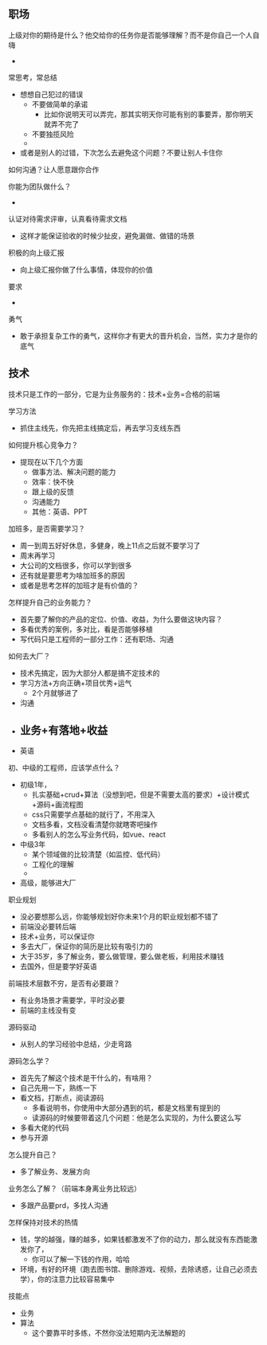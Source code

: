 

## 职场

上级对你的期待是什么？他交给你的任务你是否能够理解？而不是你自己一个人自嗨

- 

常思考，常总结

- 想想自己犯过的错误
  - 不要做简单的承诺
    - 比如你说明天可以弄完，那其实明天你可能有别的事要弄，那你明天就弄不完了
  - 不要独揽风险
  - 
- 或者是别人的过错，下次怎么去避免这个问题？不要让别人卡住你

如何沟通？让人愿意跟你合作

你能为团队做什么？

- 

认证对待需求评审，认真看待需求文档

- 这样才能保证验收的时候少扯皮，避免漏做、做错的场景

积极的向上级汇报

- 向上级汇报你做了什么事情，体现你的价值

要求

- 

勇气

- 敢于承担复杂工作的勇气，这样你才有更大的晋升机会，当然，实力才是你的底气



## 技术

技术只是工作的一部分，它是为业务服务的：技术+业务=合格的前端

学习方法

- 抓住主线先，你先把主线搞定后，再去学习支线东西

如何提升核心竞争力？

- 提现在以下几个方面
  - 做事方法、解决问题的能力
  - 效率：快不快
  - 跟上级的反馈
  - 沟通能力
  - 其他：英语、PPT

加班多，是否需要学习？

- 周一到周五好好休息，多健身，晚上11点之后就不要学习了
- 周末再学习
- 大公司的文档很多，你可以学到很多
- 还有就是要思考为啥加班多的原因
- 或者是思考怎样的加班才是有价值的？

怎样提升自己的业务能力？

- 首先要了解你的产品的定位、价值、收益，为什么要做这块内容？
- 多看优秀的案例，多对比，看是否能够移植
- 写代码只是工程师的一部分工作：还有职场、沟通

如何去大厂？

- 技术先搞定，因为大部分人都是搞不定技术的
- 学习方法+方向正确+项目优秀+运气
  - 2个月就够进了
- 沟通
- 业务+有落地+收益
  - 
- 英语

初、中级的工程师，应该学点什么？

- 初级1年，
  - 扎实基础+crud+算法（没想到吧，但是不需要太高的要求）+设计模式+源码+画流程图
  - css只需要学点基础的就行了，不用深入
  - 文档多看，文档没看清楚你就瞎寄吧操作
  - 多看别人的怎么写业务代码，如vue、react
- 中级3年
  - 某个领域做的比较清楚（如监控、低代码）
  - 工程化的理解
  - 
- 高级，能够进大厂

职业规划

- 没必要想那么远，你能够规划好你未来1个月的职业规划都不错了
- 前端没必要转后端
- 技术+业务，可以保证你
- 多去大厂，保证你的简历是比较有吸引力的
- 大于35岁，多了解业务，要么做管理，要么做老板，利用技术赚钱
- 去国外，但是要学好英语

前端技术层数不穷，是否有必要跟？

- 有业务场景才需要学，平时没必要
- 前端的主线没有变

源码驱动

- 从别人的学习经验中总结，少走弯路

源码怎么学？

- 首先先了解这个技术是干什么的，有啥用？
- 自己先用一下，熟练一下
- 看文档，打断点，阅读源码
  - 多看说明书，你使用中大部分遇到的坑，都是文档里有提到的
  - 读源码的时候要带着这几个问题：他是怎么实现的，为什么要这么写
- 多看大佬的代码
- 参与开源

怎么提升自己？

- 多了解业务、发展方向


业务怎么了解？（前端本身离业务比较远）

- 多跟产品要prd，多找人沟通

怎样保持对技术的热情

- 钱，学的越强，赚的越多，如果钱都激发不了你的动力，那么就没有东西能激发你了，
  - 你可以了解一下钱的作用，哈哈
- 环境，有好的环境（跑去图书馆、删除游戏、视频，去除诱惑，让自己必须去学），你的注意力比较容易集中



技能点

- 业务
- 算法
  - 这个要靠平时多练，不然你没法短期内无法解题的 

